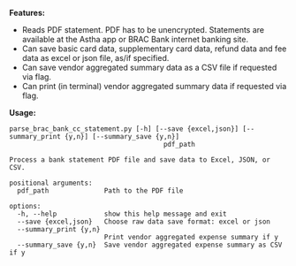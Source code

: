 **Features:**
* Reads PDF statement. PDF has to be unencrypted. Statements are available at the Astha app or BRAC Bank internet banking site.
* Can save basic card data, supplementary card data, refund data and fee data as excel or json file, as/if specified.
* Can save vendor aggregated summary data as a CSV file if requested via flag.
* Can print (in terminal) vendor aggregated summary data if requested via flag.

**Usage:**

```
parse_brac_bank_cc_statement.py [-h] [--save {excel,json}] [--summary_print {y,n}] [--summary_save {y,n}]
                                       pdf_path

Process a bank statement PDF file and save data to Excel, JSON, or CSV.

positional arguments:
  pdf_path              Path to the PDF file

options:
  -h, --help            show this help message and exit
  --save {excel,json}   Choose raw data save format: excel or json
  --summary_print {y,n}
                        Print vendor aggregated expense summary if y
  --summary_save {y,n}  Save vendor aggregated expense summary as CSV if y
```
